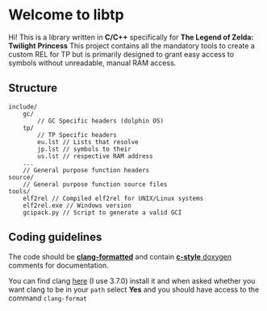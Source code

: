 # Welcome to libtp

Hi! This is a library written in **C/C++** specifically for **The Legend of Zelda: Twilight Princess**
This project contains all the mandatory tools to create a custom REL for TP but is primarily designed to grant easy access to symbols without unreadable, manual RAM access.

## Structure
	include/
		gc/
			// GC Specific headers (dolphin OS)
		tp/
			// TP Specific headers
			eu.lst // Lists that resolve
			jp.lst // symbols to their
			us.lst // respective RAM address
		...
		// General purpose function headers
	source/
		// General purpose function source files
	tools/
		elf2rel // Compiled elf2rel for UNIX/Linux systems
		elf2rel.exe // Windows version
		gcipack.py // Script to generate a valid GCI
	


## Coding guidelines
The code should be [**clang-formatted**](https://clang.llvm.org/docs/ClangFormat.html) and contain [**c-style** doxygen](https://www.cs.cmu.edu/~410/doc/doxygen.html) comments for documentation.

You can find clang [here](https://releases.llvm.org/download.html) (I use 3.7.0) install it and when asked whether you want clang to be in your `path` select **Yes** and you should have access to the command `clang-format`
